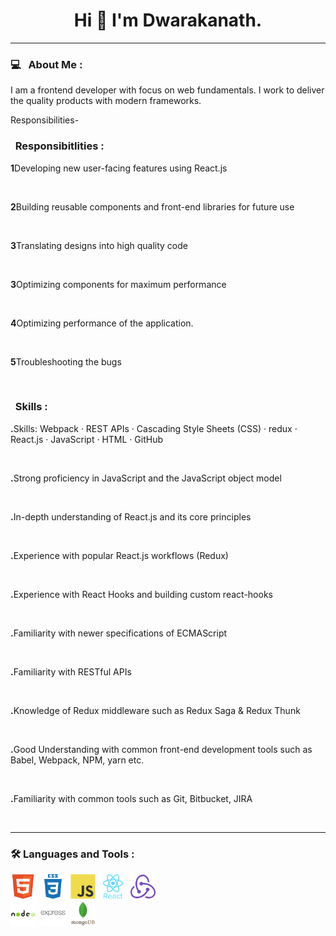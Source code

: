<div id="header" align="center">
  <h1> Hi 👋 I'm Dwarakanath.</h1>
</div>

---

### 💻 &nbsp; About Me :
I am a frontend developer with focus on web fundamentals. I work to deliver the quality products with modern frameworks. 

Responsibilities-
###  &nbsp; Responsibitlities :
<div>
  <p><b>1</b>Developing new user-facing features using React.js</p><br>
  <p><b>2</b>Building reusable components and front-end libraries for future use</p><br>
  <p><b>3</b>Translating designs into high quality code</p><br>
  <p><b>3</b>Optimizing components for maximum performance</p><br>
  <p><b>4</b>Optimizing performance of the application.</p><br>
  <p><b>5</b>Troubleshooting the bugs</p><br>
</div>

###  &nbsp; Skills :
<div>
  
  <p><b>.</b>Skills: Webpack · REST APIs · Cascading Style Sheets (CSS) · redux · React.js · JavaScript · HTML · GitHub</p><br>
  <p><b>.</b>Strong proficiency in JavaScript and the JavaScript object model</p><br>
  <p><b>.</b>In-depth understanding of React.js and its core principles</p><br>
  <p><b>.</b>Experience with popular React.js workflows (Redux)</p><br>
  <p><b>.</b>Experience with React Hooks and building custom react-hooks</p><br>
  <p><b>.</b>Familiarity with newer specifications of ECMAScript</p><br>
  <p><b>.</b>Familiarity with RESTful APIs</p><br>
  <p><b>.</b>Knowledge of Redux middleware such as Redux Saga & Redux Thunk</p><br>
  <p><b>.</b>Good Understanding with common front-end development tools such as Babel, Webpack, NPM, yarn etc.</p><br>
  <p><b>.</b>Familiarity with common tools such as Git, Bitbucket, JIRA</p><br>
</div>

---
### :hammer_and_wrench: Languages and Tools :
<div>
  <img src="https://github.com/devicons/devicon/blob/master/icons/html5/html5-original.svg" title="HTML5" alt="HTML" width="40" height="40"/>&nbsp;
  <img src="https://github.com/devicons/devicon/blob/master/icons/css3/css3-plain-wordmark.svg"  title="CSS3" alt="CSS" width="40" height="40"/>&nbsp;
  <img src="https://github.com/devicons/devicon/blob/master/icons/javascript/javascript-original.svg" title="JavaScript" alt="JavaScript" width="40" height="40"/>&nbsp;
  <img src="https://github.com/devicons/devicon/blob/master/icons/react/react-original-wordmark.svg" title="React" alt="React" width="40" height="40"/>&nbsp;
  <img src="https://github.com/devicons/devicon/blob/master/icons/redux/redux-original.svg" title="Redux" alt="Redux " width="40" height="40"/>&nbsp;
</div>
<div>
  <img src="https://github.com/devicons/devicon/blob/master/icons/nodejs/nodejs-original-wordmark.svg" title="node js" alt="Node JS " width="40" height="40"/>&nbsp;
  <img src="https://github.com/devicons/devicon/blob/master/icons/express/express-original-wordmark.svg" title="express" alt="express" width="40" height="40"/>&nbsp;
  <img src="https://github.com/devicons/devicon/blob/master/icons/mongodb/mongodb-original-wordmark.svg" title="mongodb" alt="mongodb" width="40" height="40"/>&nbsp;
</div>
